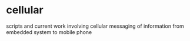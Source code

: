 # cellular
scripts and current work involving cellular messaging of information from embedded system to mobile phone
